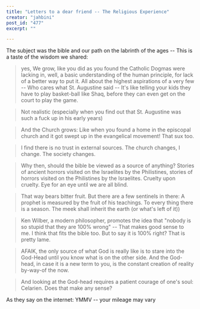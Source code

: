 ```yaml
---
title: "Letters to a dear friend -- The Religious Experience"
creator: "jahbini"
post_id: "477"
excerpt: ""

---
```

The subject was the bible and our path on the labrinth of the ages -- This is a taste of the wisdom we shared:
<blockquote>yes, We grow, like you did as you found the Catholic Dogmas were lacking in, well, a basic understanding of the human principle, for lack of a better way to put it.  All about the highest aspirations of a very few -- Who cares what St. Augustine said -- It's like telling your kids they have to play basket-ball like Shaq, before they can even get on the court to play the game.</blockquote>
<blockquote>Not realistic (especially when you find out that St. Augustine was such a fuck up in his early years)</blockquote>
<blockquote>And the Church grows:  Like when you found a home in the episcopal church and it got swept up in the evangelical movement!   That sux too.</blockquote>
<blockquote>I find there is no trust in external sources.  The church changes, I change.  The society changes.</blockquote>
<blockquote>Why then, should the bible be viewed as a source of anything?  Stories of ancient horrors visited on the Israelites by the Philistines,   stories of horrors visited on the Philistines by the Israelites.  Cruelty upon cruelty.  Eye for an eye until we are all blind.</blockquote>
<blockquote>That way bears bitter fruit.  But there are a few sentinels in there:  A prophet is measured by the fruit of his teachings.  To every thing there is a season. The meek shall inherit the earth (or what's left of it))</blockquote>
<blockquote>Ken Wilber, a modern philosopher, promotes the idea that "nobody is so stupid that they are 100% wrong" -- That makes good sense to me.  I think that fits the  bible too.  But to say it is 100% right?  That is pretty lame.</blockquote>
<blockquote>AFAIK, the only source of what God is really like is to stare into the God-Head until you know what is on the other side.  And the God-head, in case it is a new term to you, is the constant creation of reality by-way-of the now.</blockquote>
<blockquote>And looking at the God-head requires a patient courage of one's soul: Celarien.   Does that make any sense?</blockquote>
As they say on the internet: YMMV -- your mileage may vary